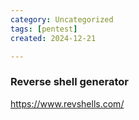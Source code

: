 ```yaml
---
category: Uncategorized
tags: [pentest]
created: 2024-12-21

---
```

### Reverse shell generator
https://www.revshells.com/